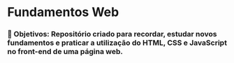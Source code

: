 # Fundamentos Web

### :art: Objetivos: Repositório criado para recordar, estudar novos fundamentos e praticar a utilização do HTML, CSS e JavaScript no front-end de uma página web.